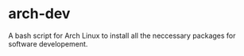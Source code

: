 # arch-dev
A bash script for Arch Linux to install all the neccessary packages for software developement.
